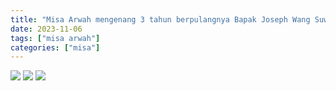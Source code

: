 ```yaml
---
title: "Misa Arwah mengenang 3 tahun berpulangnya Bapak Joseph Wang Suwandi Widjaya"
date: 2023-11-06
tags: ["misa arwah"]
categories: ["misa"]
---
```

![](/img/misa6nov23.avif) ![](/img/misa6nov231.avif) ![](/img/misa6nov232.avif)